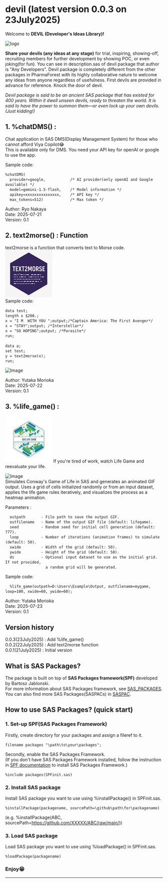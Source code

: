 # devil (latest version 0.0.3 on 23July2025)
Welcome to **DEVIL (Developer's Ideas Library)!**  

<img src="https://github.com/PharmaForest/devil/blob/main/devil_logo.png?raw=true" alt="logo" width="300"/>

**Share your devils (any ideas at any stage)** for trial, inspiring, showing-off, recruiting members for further development by showing POC, or even joking(for fun). You can see in description.sas of devil package that author is "Any Developers". Devil package is completely different from the other packages in PharmaForest with its highly collaborative nature to welcome any ideas from anyone regardless of usefulness. First devils are provided in advance for reference. Knock the door of devil.  

*Devil package is said to be an ancient SAS package that has existed for 400 years. Within it dwell unseen devils, ready to threaten the world. It is said to have the power to summon them—or even lock up your own devils. (Just kidding!)*  

## 1. %chatDMS() :  
Chat application in SAS DMS(Display Management System) for those who cannot afford Viya Copilot😂  
This is available only for DMS. You need your API key for openAI or google to use the app.  

Sample code:
~~~sas
%chatDMS(
  provider=google,           /* AI provider(only openAI and Google available) */
  model=gemini-1.5-flash,    /* Model information */
  apikey=xxxxxxxxxxxxxxx,    /* API key */
  max_tokens=512)            /* Max token */
~~~  
Author: Ryo Nakaya  
Date: 2025-07-21  
Version: 0.1  

## 2. text2morse() : Function 
text2morse is a function that converts text to Morse code.  
<img src="https://github.com/PharmaForest/devil/blob/main/sub_logo/text2morse_mini.png?raw=true" alt="logo" width="150"/>  
Sample code:
~~~sas
data test;
length x $200.;
x = "I M  WITH YOU ";output;/*Captain America: The First Avenger*/
x = "STAY";output; /*Interstellar*/
x = "SO HOPING";output; /*Parasite*/
run;

data a;
set test;
y = text2morse(x);
run;
~~~
<img width="465" height="55" alt="Image" src="https://github.com/user-attachments/assets/2133addd-9188-461f-b201-73fabc368883" />  

Author: Yutaka Morioka  
Date: 2025-07-22  
Version: 0.1  

## 3. %life_game() :  
<img src="https://github.com/PharmaForest/devil/blob/main/sub_logo/life_game.png?raw=true" alt="logo" width="150"/>  
If you're tired of work, watch Life Game and reevaluate your life.  

![Image](https://github.com/user-attachments/assets/c15206ef-7240-4229-8505-4955297f1b86)  
Simulates Conway's Game of Life in SAS and generates an animated GIF output. Uses a grid of cells initialized randomly or from an input dataset, applies the life game rules iteratively, and visualizes the process as a heatmap animation.

 Parameters  :  
 ~~~text
   outpath       - File path to save the output GIF.
   outfilename   - Name of the output GIF file (default: lifegame).
   seed          - Random seed for initial cell generation (default: 777).
   loop          - Number of iterations (animation frames) to simulate (default: 50).
   xwide         - Width of the grid (default: 50).
   ywide         - Height of the grid (default: 50).
   ds            - Optional input dataset to use as the initial grid. If not provided,
                   a random grid will be generated.
~~~

Sample code:
 ~~~sas
   %life_game(outpath=D:\Users\Example\Output, outfilename=mygame, loop=100, xwide=60, ywide=60);
~~~
Author: Yutaka Morioka  
Date: 2025-07-23  
Version: 0.1 


## Version history  
0.0.3(23July2025)	: Add %life_game()  
0.0.2(22July2025)	: Add text2morse function  
0.0.1(21July2025)	: Initial version

## What is SAS Packages?
The package is built on top of **SAS Packages framework(SPF)** developed by Bartosz Jablonski.  
For more information about SAS Packages framework, see [SAS_PACKAGES](https://github.com/yabwon/SAS_PACKAGES).  
You can also find more SAS Packages(SASPACs) in [SASPAC](https://github.com/SASPAC).

## How to use SAS Packages? (quick start)
### 1. Set-up SPF(SAS Packages Framework)
Firstly, create directory for your packages and assign a fileref to it.
~~~sas      
filename packages "\path\to\your\packages";
~~~
Secondly, enable the SAS Packages Framework.  
(If you don't have SAS Packages Framework installed, follow the instruction in [SPF documentation](https://github.com/yabwon/SAS_PACKAGES/tree/main/SPF/Documentation) to install SAS Packages Framework.)  
~~~sas      
%include packages(SPFinit.sas)
~~~  
### 2. Install SAS package  
Install SAS package you want to use using %installPackage() in SPFinit.sas.
~~~sas      
%installPackage(packagename, sourcePath=\github\path\for\packagename)
~~~
(e.g. %installPackage(ABC, sourcePath=https://github.com/XXXXX/ABC/raw/main/))  
### 3. Load SAS package  
Load SAS package you want to use using %loadPackage() in SPFinit.sas.
~~~sas      
%loadPackage(packagename)
~~~
### Enjoy😁
---

